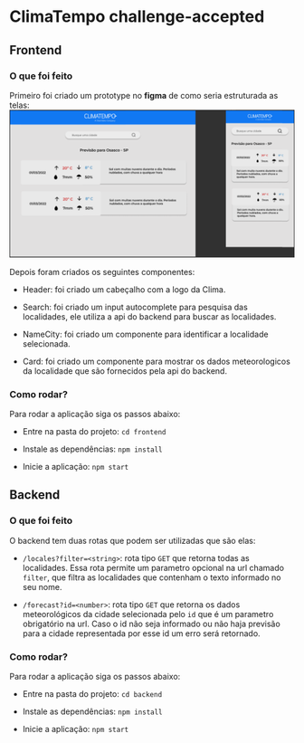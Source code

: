 # ClimaTempo challenge-accepted
## Frontend
### O que foi feito

Primeiro foi criado um prototype no **figma** de como seria estruturada as telas:
![Prototipo das telas do frontend](prototipo/prototypeClima.png)

Depois foram criados os seguintes componentes: 

- Header: foi criado um cabeçalho com a logo da Clima. 

- Search: foi criado um input autocomplete para pesquisa das localidades, ele utiliza a api do backend para buscar as localidades.

- NameCity: foi criado um componente para identificar a localidade selecionada.

- Card: foi criado um componente para mostrar os dados meteorologicos da localidade que são fornecidos pela api do backend.

### Como rodar?

Para rodar a aplicação siga os passos abaixo: 

- Entre na pasta do projeto: `cd frontend` 

- Instale as dependências: `npm install`

- Inicie a aplicação: `npm start`

## Backend
### O que foi feito
O backend tem duas rotas que podem ser utilizadas que são elas:

- `/locales?filter=<string>`: rota tipo `GET` que retorna todas as localidades. Essa rota permite um parametro opcional na url chamado `filter`, que filtra as localidades que contenham o texto informado no seu nome.

- `/forecast?id=<number>`: rota tipo `GET` que retorna os dados meteorológicos da cidade selecionada pelo `id` que é um parametro obrigatório na url. Caso o id não seja informado ou não haja previsão para a cidade representada por esse id um erro será retornado.

### Como rodar?

Para rodar a aplicação siga os passos abaixo:

- Entre na pasta do projeto: `cd backend`

- Instale as dependências: `npm install`

- Inicie a aplicação: `npm start`
